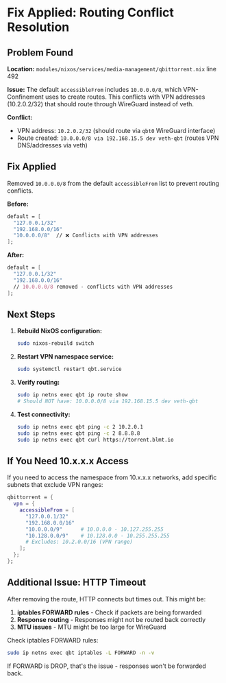 # Fix Applied: Routing Conflict Resolution

## Problem Found

**Location:** `modules/nixos/services/media-management/qbittorrent.nix` line 492

**Issue:** The default `accessibleFrom` includes `10.0.0.0/8`, which VPN-Confinement uses to create routes. This conflicts with VPN addresses (10.2.0.2/32) that should route through WireGuard instead of veth.

**Conflict:**

- VPN address: `10.2.0.2/32` (should route via `qbt0` WireGuard interface)
- Route created: `10.0.0.0/8 via 192.168.15.5 dev veth-qbt` (routes VPN DNS/addresses via veth)

## Fix Applied

Removed `10.0.0.0/8` from the default `accessibleFrom` list to prevent routing conflicts.

**Before:**

```nix
default = [
  "127.0.0.1/32"
  "192.168.0.0/16"
  "10.0.0.0/8"  // ❌ Conflicts with VPN addresses
];
```

**After:**

```nix
default = [
  "127.0.0.1/32"
  "192.168.0.0/16"
  // 10.0.0.0/8 removed - conflicts with VPN addresses
];
```

## Next Steps

1. **Rebuild NixOS configuration:**

   ```bash
   sudo nixos-rebuild switch
   ```

2. **Restart VPN namespace service:**

   ```bash
   sudo systemctl restart qbt.service
   ```

3. **Verify routing:**

   ```bash
   sudo ip netns exec qbt ip route show
   # Should NOT have: 10.0.0.0/8 via 192.168.15.5 dev veth-qbt
   ```

4. **Test connectivity:**

   ```bash
   sudo ip netns exec qbt ping -c 2 10.2.0.1
   sudo ip netns exec qbt ping -c 2 8.8.8.8
   sudo ip netns exec qbt curl https://torrent.blmt.io
   ```

## If You Need 10.x.x.x Access

If you need to access the namespace from 10.x.x.x networks, add specific subnets that exclude VPN ranges:

```nix
qbittorrent = {
  vpn = {
    accessibleFrom = [
      "127.0.0.1/32"
      "192.168.0.0/16"
      "10.0.0.0/9"      # 10.0.0.0 - 10.127.255.255
      "10.128.0.0/9"    # 10.128.0.0 - 10.255.255.255
      # Excludes: 10.2.0.0/16 (VPN range)
    ];
  };
};
```

## Additional Issue: HTTP Timeout

After removing the route, HTTP connects but times out. This might be:

1. **iptables FORWARD rules** - Check if packets are being forwarded
2. **Response routing** - Responses might not be routed back correctly
3. **MTU issues** - MTU might be too large for WireGuard

Check iptables FORWARD rules:

```bash
sudo ip netns exec qbt iptables -L FORWARD -n -v
```

If FORWARD is DROP, that's the issue - responses won't be forwarded back.
